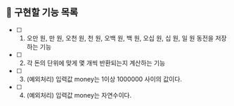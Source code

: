 ## 📌 구현할 기능 목록

- [ ] 1. 오만 원, 만 원, 오천 원, 천 원, 오백 원, 백 원, 오십 원, 십 원, 일 원 동전을 저장하는 기능
- [ ] 2. 각 돈의 단위에 맞게 몇 개씩 반환되는지 계산하는 기능
- [ ] 3. (예외처리) 입력값 money는 1이상 1000000 사이의 값이다.
- [ ] 4. (예외처리) 입력값 money는 자연수이다.
